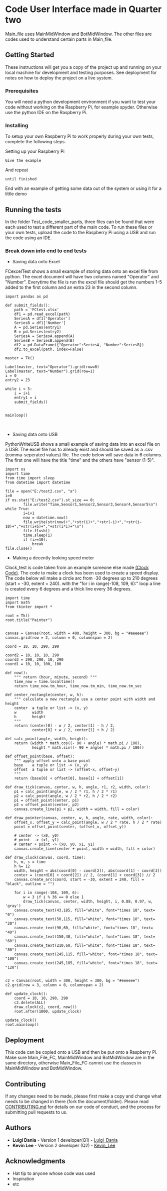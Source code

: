 # Code User Interface made in Quarter two 

Main_file uses MainMidWindow and BotMidWindow. The other files are codes used to understand certain parts in Main_file.

## Getting Started

These instructions will get you a copy of the project up and running on your local machine for development and testing purposes. See deployment for notes on how to deploy the project on a live system.

### Prerequisites

You will need a python development environment if you want to test your code without working on the Raspberry Pi, for example spyder. Otherwise use the python IDE on the Raspberry Pi.


### Installing

To setup your own Raspberry Pi to work properly during your own tests, complete the following steps.

Setting up your Raspberry Pi

```
Give the example
```

And repeat

```
until finished
```

End with an example of getting some data out of the system or using it for a little demo

## Running the tests

In the folder Test_code_smaller_parts, three files can be found that were each used to test a different part of the main code.
To run these files or your own tests, upload the code to the Raspberry Pi using a USB and run the code using an IDE.

### Break down into end to end tests

* Saving data onto Excel

FCexcelTest shows a small example of storing data onto an excel file from python. The excel document will have two columns named "Operator" and "Number". Everytime the file is run the excel file should get the numbers 1-5 added to the first column and an extra 23 in the second column.

```from tkinter import *
import pandas as pd

def submit_fields():
    path = 'FCtest.xlsx'
    df1 = pd.read_excel(path)
    SeriesA = df1['Operator']
    SeriesB = df1['Number']
    A = pd.Series(entry1)
    B = pd.Series(entry2)
    SeriesA = SeriesA.append(A)
    SeriesB = SeriesB.append(B)
    df2 = pd.DataFrame({"Operator":SeriesA, "Number":SeriesB})
    df2.to_excel(path, index=False)

master = Tk()

Label(master, text="Operator").grid(row=0)
Label(master, text="Number").grid(row=1)
i = 0
entry2 = 23 

while i < 5:
    i = i+1    
    entry1 = i 
    submit_fields()


mainloop()
```
</br>

* Saving data onto USB

PythonWriteUSB shows a small example of saving data into an excel file on a USB. The excel file has to already exist and should be saved as a .csv (comma-seperated values) file. The code below will save data in 6 columns. The first one will have the title "time" and the others have "sensor (1-5)".

```
import os
import time 
from time import sleep
from datetime import datetime

file = open("E:/test2.csv", "a")
i=0
if os.stat("E:/test2.csv").st_size == 0:
        file.write("Time,Sensor1,Sensor2,Sensor3,Sensor4,Sensor5\n")
while True:
        i=i+1
        now = datetime.now()
        file.write(str(now)+","+str(i)+","+str(-i)+","+str(i-10)+","+str(i+5)+","+str(i*i)+"\n")
        file.flush()
        time.sleep(1)
        if (i>=10):
            break
file.close()
```

* Making a decently looking speed meter

Clock_test is code taken from an example someone else made [(Clock Code)](https://gist.github.com/Inndy/c2580aa5f5016755d076). The code to make a clock has been used to create a speed display. The code below wil make a circle arc from -30 degrees up to 210 degrees (start = -30, extent = 240). with the "for i in range(-108, 109, 6):" loop a line is created every 6 degrees and a thick line every 36 degrees.

```
import time
import math
from tkinter import *

root = Tk()
root.title("Painter")


canvas = Canvas(root, width = 400, height = 300, bg = "#eeeeee")
canvas.grid(row = 2, column = 0, columnspan = 2)

coord = 10, 10, 290, 290

coord2 = 10, 10, 10, 290
coord3 = 290, 290, 10, 290
coord1 = 10, 10, 100, 100

def now():
    """ return (hour, minute, second) """
    time_now = time.localtime()
    return time_now.tm_hour, time_now.tm_min, time_now.tm_sec

def center_rectangle(center, w, h):
    """ calculate a new rectangle use a center point with width and height
    center  a tuple or list -> (x, y)
    w       width
    h       height
    """
    return (center[0] - w / 2, center[1] - h / 2,
            center[0] + w / 2, center[1] + h / 2)

def calc_point(angle, width, height):
    return (width * math.cos((- 90 + angle) * math.pi / 180),
            height * math.sin((- 90 + angle) * math.pi / 180))

def offset_point(base, offset):
    """ apply offset onto a base point
    base    a tuple or list -> (x, y)
    offset  a tuple or list -> (offset-x, offset-y)
    """
    return (base[0] + offset[0], base[1] + offset[1])

def draw_tick(canvas, center, w, h, angle, r1, r2, width, color):
    p1 = calc_point(angle, w / 2 * r1, h / 2 * r1)
    p2 = calc_point(angle, w / 2 * r2, h / 2 * r2)
    p1 = offset_point(center, p1)
    p2 = offset_point(center, p2)
    canvas.create_line(p1 + p2, width = width, fill = color)

def draw_pointer(canvas, center, w, h, angle, rate, width, color):
    offset_x, offset_y = calc_point(angle, w / 2 * rate, h / 2 * rate)
    point = offset_point(center, (offset_x, offset_y))

    # center -> (x0, y0)
    # point  -> (x1, y1)
    # center + point -> (x0, y0, x1, y1)
    canvas.create_line(center + point, width = width, fill = color)

def draw_clock(canvas, coord, time):
    h, m, s = time
    h %= 12
    width, height = abs(coord[0] - coord[2]), abs(coord[1] - coord[3])
    center = (coord[0] + coord[2]) // 2, (coord[1] + coord[3]) // 2
    canvas.create_arc(coord, start = -30, extent = 240, fill = "black", outline = "")

    for i in range(-108, 109, 6):
        w = 3 if i % 36 == 0 else 1
        draw_tick(canvas, center, width, height, i, 0.88, 0.97, w, 'gray')
    canvas.create_text(43,185, fill="white", font="times 18", text= "0")
    canvas.create_text(50,115, fill="white", font="times 18", text= "20")
    canvas.create_text(90,60, fill="white", font="times 18", text= "40")
    canvas.create_text(150,40, fill="white", font="times 18", text= "60")
    canvas.create_text(210,60, fill="white", font="times 18", text= "80")
    canvas.create_text(245,115, fill="white", font="times 18", text= "100")
    canvas.create_text(245,185, fill="white", font="times 18", text= "120")


c2 = Canvas(root, width = 300, height = 300, bg = "#eeeeee")
c2.grid(row = 3, column = 0, columnspan = 2)

def update_clock():
    coord = 10, 10, 290, 290
    c2.delete(ALL)
    draw_clock(c2, coord, now())
    root.after(1000, update_clock)

update_clock()
root.mainloop()
```


## Deployment

This code can be copied onto a USB and then be put onto a Raspberry Pi. Make sure Main_File_FC, MainMidWindow and BotMidWindow are in the same directory, otherwise Main_File_FC cannot use the classes in MainMidWindow and BotMidWindow.

## Contributing

If any changes need to be made, please first make a copy and change what needs to be changed in there (fork the document/folder).
Please read [CONTRIBUTING.md](https://github.com/KevinEwoudLee/HU3-UI/blob/master/CONTRIBUTING.md) for details on our code of conduct, and the process for submitting pull requests to us.


## Authors

* **Luigi Dania** - Version 1 developer(Q1) - [Luigi_Dania](https://betafactory.atlassian.net/wiki/people/5d6cf3deb605d80dc0149265)
* **Kevin Lee** - Version 2 developer (Q2) - [Kevin_Lee](https://betafactory.atlassian.net/wiki/spaces/~959975090/overview)

## Acknowledgments

* Hat tip to anyone whose code was used
* Inspiration
* etc
